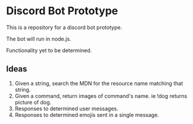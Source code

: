 # Discord Bot Prototype

This is a repository for a discord bot prototype. 

The bot will run in node.js.

Functionality yet to be determined.

## Ideas

1. Given a string, search the MDN for the resource name matching that string.
2. Given a command, return images of command's name. ie !dog returns picture of dog.
3. Responses to determined user messages. 
4. Responses to determined emojis sent in a single message.